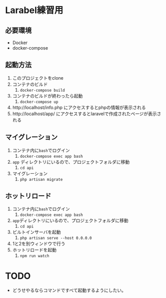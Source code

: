 # Larabel練習用
## 必要環境
* Docker
* docker-compose
## 起動方法
1. このプロジェクトをclone
2. コンテナのビルド
   1. `docker-compose build`
3. コンテナのビルドが終わったら起動
   1. `docker-compose up`
4. http://localhost/info.php にアクセスするとphpの情報が表示される
5. http://localhost/app/ にアクセスするとlaravelで作成されたページが表示される

## マイグレーション
1. コンテナ内に`bash`でログイン
   1. `docker-compose exec app bash`
2. `app` ディレクトリにいるので、プロジェクトフォルダに移動
   1. `cd api`
3. マイグレーション
   1. `php artisan migrate`

## ホットリロード
1. コンテナ内に`bash`でログイン
   1. `docker-compose exec app bash`
2. `app`ディレクトリにいるので、プロジェクトフォルダに移動
   1. `cd api`
3. ビルトインサーバを起動
   1. `php artisan serve --host 0.0.0.0`
4. 1と2を別ウィンドウで行う
5. ホットリロードを起動
   1. `npm run watch`

# TODO
* どうせやるならコマンドですべて起動するようにしたい。
